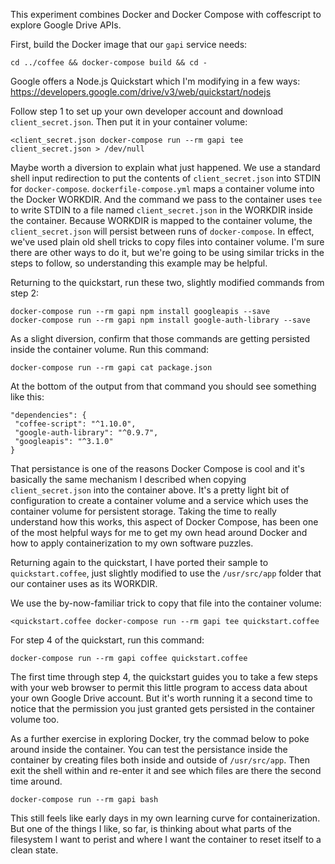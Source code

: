 This experiment combines Docker and Docker Compose with coffescript to explore Google Drive APIs.

First, build the Docker image that our `gapi` service needs:

```
cd ../coffee && docker-compose build && cd -
```

Google offers a Node.js Quickstart which I'm modifying in a few ways:
https://developers.google.com/drive/v3/web/quickstart/nodejs

Follow step 1 to set up your own developer account and download `client_secret.json`.  Then put it in your container volume:

```
<client_secret.json docker-compose run --rm gapi tee client_secret.json > /dev/null
```

Maybe worth a diversion to explain what just happened.  We use a standard shell input redirection to put the contents of `client_secret.json` into STDIN for `docker-compose`.  `dockerfile-compose.yml` maps a container volume into the Docker WORKDIR.  And the command we pass to the container uses `tee` to write STDIN to a file named `client_secret.json` in the WORKDIR inside the container.  Because WORKDIR is mapped to the container volume, the `client_secret.json` will persist between runs of `docker-compose`.  In effect, we've used plain old shell tricks to copy files into container volume.  I'm sure there are other ways to do it, but we're going to be using similar tricks in the steps to follow, so understanding this example may be helpful.

Returning to the quickstart, run these two, slightly modified commands
from step 2:

```
docker-compose run --rm gapi npm install googleapis --save  
docker-compose run --rm gapi npm install google-auth-library --save
```

As a slight diversion, confirm that those commands are getting persisted inside the container volume.  Run this command:

```
docker-compose run --rm gapi cat package.json
```

At the bottom of the output from that command you should see something like this:
```
"dependencies": {
 "coffee-script": "^1.10.0",
 "google-auth-library": "^0.9.7",
 "googleapis": "^3.1.0"
}
```

That persistance is one of the reasons Docker Compose is cool and it's basically the same mechanism I described when copying `client_secret.json` into the container above.  It's a pretty light bit of configuration to create a container volume and a service which uses the container volume for persistent storage.  Taking the time to really understand how this works, this aspect of Docker Compose, has been one of the most helpful ways for me to get my own head around Docker and how to apply containerization to my own software puzzles.

Returning again to the quickstart, I have ported their sample to `quickstart.coffee`, just slightly modified to use the `/usr/src/app` folder that our container uses as its WORKDIR.

We use the by-now-familiar trick to copy that file into the container volume:

```
<quickstart.coffee docker-compose run --rm gapi tee quickstart.coffee
```

For step 4 of the quickstart, run this command:

```
docker-compose run --rm gapi coffee quickstart.coffee
```

The first time through step 4, the quickstart guides you to take a few steps with your web browser to permit this little program to access data about your own Google Drive account.  But it's worth running it a second time to notice that the permission you just granted gets persisted in the container volume too.

As a further exercise in exploring Docker, try the commad below to poke around inside the container.  You can test the persistance inside the container by creating files both inside and outside of `/usr/src/app`.  Then exit the shell within and re-enter it and see which files are there the second time around.

```
docker-compose run --rm gapi bash
```

This still feels like early days in my own learning curve for containerization.  But one of the things I like, so far, is thinking about what parts of the filesystem I want to perist and where I want the container to reset itself to a clean state.
